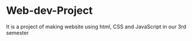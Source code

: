 # Web-dev-Project
It is a project of making website using html, CSS and JavaScript in our 3rd semester
